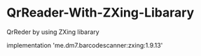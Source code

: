 # QrReader-With-ZXing-Libarary
QrReder by using  ZXing libarary 

implementation 'me.dm7.barcodescanner:zxing:1.9.13'
<uses-permission android:name="android.permission.CAMERA" />

